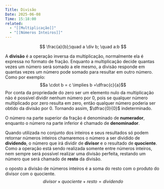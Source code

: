 ```yaml
---
Title: Divisão
Date: 2025-06-08
Time: 15:18:00
related:
  - "[[Multiplicação]]"
  - "[[Números Inteiros]]"
---
```

$$
\frac{a}{b};\quad a \div b; \quad a:b
$$

A **divisão** é a operação inversa da multiplicação, normalmente ela é expressa no formato de fração. Enquanto a multiplicação decide quantas vezes um número será somado a ele mesmo, a divisão responde em quantas vezes um número pode somado para resultar em outro número. Como por exemplo:
$$a \cdot b = c \implies b =\dfrac{c}{a}$$
Por conta da propriedade do zero ser um elemento nulo da multiplicação não é possível dividir nenhum número por 0, pois se qualquer número multiplicado por zero resulta em zero, então qualquer número poderia ser obtido da divisão por 0. Tornando assim, $\dfrac{0}{0}$ indeterminado.

O número na parte superior da fração é denominado de **numerador**, enquanto o número na parte inferior é chamado de **denominador**.

Quando utilizada no conjunto dos inteiros e seus resultados só podem retornar números inteiros chamaremos o número a ser dividido de **dividendo**, o número que irá dividir de **divisor** e o resultado de **quociente**. Como a operação está sendo realizada somente entre números inteiros, nem sempre será possível realizar uma divisão perfeita, restando um número que será chamado de **resto** da divisão.

o oposto a divisão de números inteiros é a soma do resto com o produto do divisor com o quociente. 
$$divisor \times quociente + resto = dividendo$$
